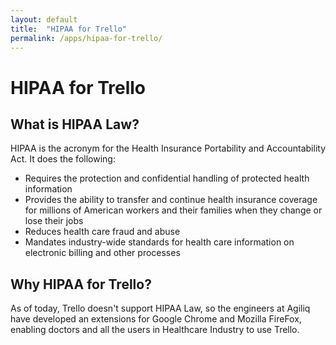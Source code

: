 ```yaml
---
layout: default
title:  "HIPAA for Trello"
permalink: /apps/hipaa-for-trello/
---
```


# HIPAA for Trello

## What is HIPAA Law?
HIPAA is the acronym for the Health Insurance Portability and Accountability Act. It does the following:

* Requires the protection and confidential handling of protected health information
* Provides the ability to transfer and continue health insurance coverage for millions of American workers and their families when they change or lose their jobs
* Reduces health care fraud and abuse
* Mandates industry-wide standards for health care information on electronic billing and other processes

## Why HIPAA for Trello?
As of today, Trello doesn't support HIPAA Law, so the engineers at Agiliq have developed an extensions for Google Chrome and Mozilla FireFox, enabling doctors and all the users in Healthcare Industry to use Trello.
